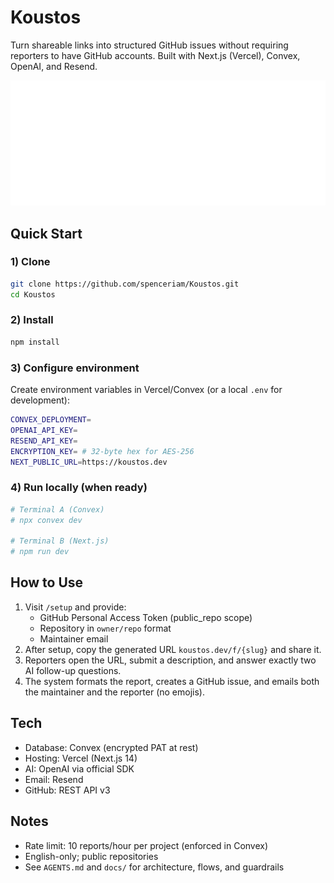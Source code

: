 # Koustos

Turn shareable links into structured GitHub issues without requiring reporters to have GitHub accounts. Built with Next.js (Vercel), Convex, OpenAI, and Resend.

![Screenshot placeholder](./assets/@logo_white.png)

## Quick Start

### 1) Clone
```bash
git clone https://github.com/spenceriam/Koustos.git
cd Koustos
```

### 2) Install
```bash
npm install
```

### 3) Configure environment
Create environment variables in Vercel/Convex (or a local `.env` for development):
```bash
CONVEX_DEPLOYMENT=
OPENAI_API_KEY=
RESEND_API_KEY=
ENCRYPTION_KEY= # 32-byte hex for AES-256
NEXT_PUBLIC_URL=https://koustos.dev
```

### 4) Run locally (when ready)
```bash
# Terminal A (Convex)
# npx convex dev

# Terminal B (Next.js)
# npm run dev
```

## How to Use

1. Visit `/setup` and provide:
   - GitHub Personal Access Token (public_repo scope)
   - Repository in `owner/repo` format
   - Maintainer email
2. After setup, copy the generated URL `koustos.dev/f/{slug}` and share it.
3. Reporters open the URL, submit a description, and answer exactly two AI follow-up questions.
4. The system formats the report, creates a GitHub issue, and emails both the maintainer and the reporter (no emojis).

## Tech
- Database: Convex (encrypted PAT at rest)
- Hosting: Vercel (Next.js 14)
- AI: OpenAI via official SDK
- Email: Resend
- GitHub: REST API v3

## Notes
- Rate limit: 10 reports/hour per project (enforced in Convex)
- English-only; public repositories
- See `AGENTS.md` and `docs/` for architecture, flows, and guardrails
